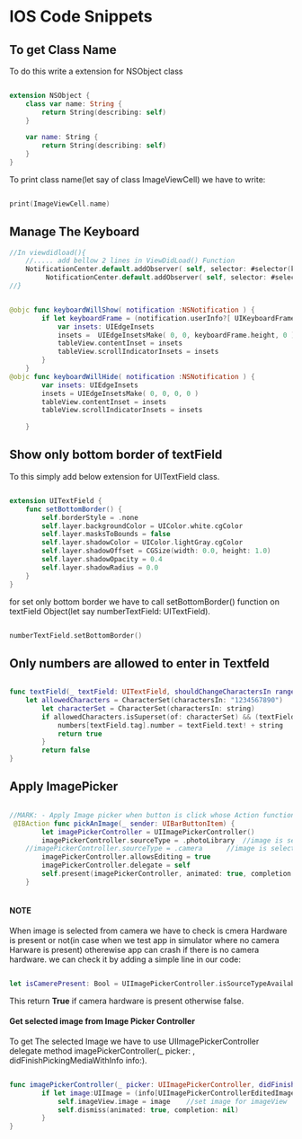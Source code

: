 # IOS Code Snippets
## To get Class Name 
To do this write a extension for NSObject class
```swift

extension NSObject {
    class var name: String {
        return String(describing: self)
    }
    
    var name: String {
        return String(describing: self)
    }
}

```
To print class name(let say of class ImageViewCell) we have to write:
```swift

print(ImageViewCell.name)

```

## Manage The Keyboard

```swift
//In viewdidload(){
	//..... add bellow 2 lines in ViewDidLoad() Function 
	NotificationCenter.default.addObserver( self, selector: #selector(keyboardWillShow), name: NSNotification.Name.UIKeyboardWillShow, object: nil)
         NotificationCenter.default.addObserver( self, selector: #selector(keyboardWillHide), name: NSNotification.Name.UIKeyboardWillHide, object: nil)
//}


@objc func keyboardWillShow( notification :NSNotification ) {
        if let keyboardFrame = (notification.userInfo?[ UIKeyboardFrameEndUserInfoKey ] as? NSValue)?.cgRectValue {
            var insets: UIEdgeInsets
            insets =  UIEdgeInsetsMake( 0, 0, keyboardFrame.height, 0 )
            tableView.contentInset = insets
            tableView.scrollIndicatorInsets = insets
        }
    }
@objc func keyboardWillHide( notification :NSNotification ) {
        var insets: UIEdgeInsets
        insets = UIEdgeInsetsMake( 0, 0, 0, 0 )
        tableView.contentInset = insets
        tableView.scrollIndicatorInsets = insets
        
    }

```
## Show only bottom border of textField
To this simply add below extension for UITextField class.

```swift

extension UITextField {
    func setBottomBorder() {
        self.borderStyle = .none
        self.layer.backgroundColor = UIColor.white.cgColor
        self.layer.masksToBounds = false
        self.layer.shadowColor = UIColor.lightGray.cgColor
        self.layer.shadowOffset = CGSize(width: 0.0, height: 1.0)
        self.layer.shadowOpacity = 0.4
        self.layer.shadowRadius = 0.0
    }
}

```
for set only bottom border we have to call setBottomBorder() function on textField Object(let say numberTextField: UITextField).
```swift

numberTextField.setBottomBorder()

```

## Only numbers are allowed to enter in Textfeld

```swift

func textField(_ textField: UITextField, shouldChangeCharactersIn range: NSRange, replacementString string: String) -> Bool {
	let allowedCharacters = CharacterSet(charactersIn: "1234567890")
        let characterSet = CharacterSet(charactersIn: string)
        if allowedCharacters.isSuperset(of: characterSet) && (textField.text!.count < 10){
            numbers[textField.tag].number = textField.text! + string
            return true
        }
        return false
}

```
## Apply ImagePicker

```swift

//MARK: - Apply Image picker when button is click whose Action function is pickAnImage(_ Sender:) 
 @IBAction func pickAnImage(_ sender: UIBarButtonItem) {
        let imagePickerController = UIImagePickerController()
        imagePickerController.sourceType = .photoLibrary  //image is selected from gallary
	//imagePickerController.sourceType = .camera      //image is selected from camera
        imagePickerController.allowsEditing = true
        imagePickerController.delegate = self
        self.present(imagePickerController, animated: true, completion: nil)
    }
   
```
#### NOTE
When image is selected from camera we have to check is cmera Hardware is present or not(in case when we test app in simulator where no camera Harware is present) otherewise app can crash if there is no camera hardware.
we can check it by adding a simple line in our code:
```swift

let isCamerePresent: Bool = UIImagePickerController.isSourceTypeAvailable(.camera)

```
This return **True** if camera hardware is present otherwise false.

#### Get selected image from Image Picker Controller 
To get The selected Image we have to use UIImagePickerController delegate method imagePickerController(_ picker: , didFinishPickingMediaWithInfo info:).
```swift

func imagePickerController(_ picker: UIImagePickerController, didFinishPickingMediaWithInfo info: [String : Any]) {
        if let image:UIImage = (info[UIImagePickerControllerEditedImage] as? UIImage){
            self.imageView.image = image	//set image for imageView
            self.dismiss(animated: true, completion: nil)
        }
}

```
